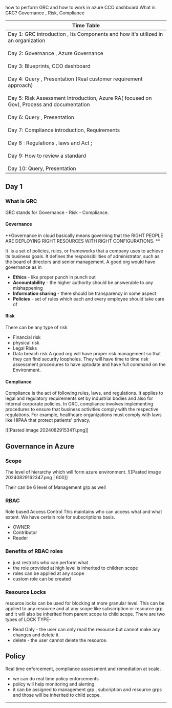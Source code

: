how to perform GRC 
and how to work in azure 
CCO dashboard
What is GRC?
Governance , Risk, Compliance

| Time Table                                                                                                                                                                                                                                                                                                                                                                                                                                                                                                                                                  |
| ----------------------------------------------------------------------------------------------------------------------------------------------------------------------------------------------------------------------------------------------------------------------------------------------------------------------------------------------------------------------------------------------------------------------------------------------------------------------------------------------------------------------------------------------------------- |
| Day 1: GRC introduction , Its Components and how it's utilized in an organization<br><br>Day 2: Governance , Azure Governance<br><br>Day 3: Blueprints, CCO dashboard<br><br>Day 4: Query , Presentation (Real customer requirement approach)<br><br>Day 5: Risk Assessment Introduction, Azure RA( focused on Gov), Process and documentation<br><br>Day 6: Query , Presentation<br><br>Day 7: Compliance introduction, Requirements<br><br>Day 8 : Regulations , laws and Act ;<br><br>Day 9: How to review a standard<br><br>Day 10: Query, Presentation |

## Day 1
### What is GRC
GRC stands for Governance - Risk - Compliance.
#### Governance

**Governance in cloud basically means governing that the RIGHT PEOPLE ARE DEPLOYING RIGHT RESOURCES WITH RIGHT CONFIGURATIONS. **

It  is a set of policies, rules, or frameworks that a company uses to achieve its business goals. It defines the responsibilities of administrator, such as the board of directors and senior management.
A good org would have governance as in
- **Ethics** - like proper punch in punch out
- **Accountability** - the higher authority should be answerable to any mishappening
- **Information sharing** - there should be transparency in some aspect
- **Policies** - set of rules which each and every employee should take care of

#### Risk
There can be any type of risk
- Financial risk
- physical risk
- Legal Risks
- Data breach risk
A good org will have proper risk management so that they can find security loopholes.
They will have time to time risk assessment procedures to have uptodate and have full command on the Environment.

#### Compliance
Compliance is the act of following rules, laws, and regulations. It applies to legal and regulatory requirements set by industrial bodies and also for internal corporate policies.
In GRC, compliance involves implementing procedures to ensure that business activities comply with the respective regulations. For example, healthcare organizations must comply with laws like HIPAA that protect patients' privacy.



![[Pasted image 20240829153411.png]]

## Governance in Azure

### Scope 
The level of hierarchy which will form azure environment.
![[Pasted image 20240829162347.png | 600]]

Their can be 6 level of Management grp as well

### RBAC
Role based Access Control
This maintains who can access what and what extent.
We have certain role for subscriptions basis.
- OWNER
- Contributor
- Reader
### Benefits of RBAC roles
- just restricts who can perform what 
- the role provided at high level is inherited to children scope
- roles can be applied at any scope
- custom role can be created 

### Resource Locks
 resource locks can be used for blocking at more granular level. 
 This can be applied to any resource and at any scope like subscription or resource grp. 
 and it will also be inherited from parent scope to child scope.
 There are two types of LOCK TYPE-
 - Read Only - the user can only read the resource but cannot make any changes and delete it.
 - delete - the user cannot delete the resource.


## Policy
Real time enforcement, compliance assessment and remediation at scale.
- we can do real time policy enforcements
- policy will help monitoring and alerting.
- it can be assigned to management grp , subcription and resource grps and those will be inherited to child scope.



---


